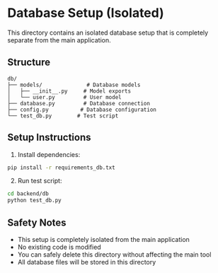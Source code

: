 # Database Setup (Isolated)

This directory contains an isolated database setup that is completely separate from the main application.

## Structure
```
db/
├── models/              # Database models
│   ├── __init__.py     # Model exports
│   └── user.py         # User model
├── database.py         # Database connection
├── config.py          # Database configuration
└── test_db.py        # Test script
```

## Setup Instructions
1. Install dependencies:
```bash
pip install -r requirements_db.txt
```

2. Run test script:
```bash
cd backend/db
python test_db.py
```

## Safety Notes
- This setup is completely isolated from the main application
- No existing code is modified
- You can safely delete this directory without affecting the main tool
- All database files will be stored in this directory
